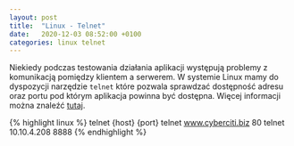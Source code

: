 ```yaml
---
layout: post
title:  "Linux - Telnet"
date:   2020-12-03 08:52:00 +0100
categories: linux telnet
---
```

Niekiedy podczas testowania działania aplikacji występują problemy z komunikacją pomiędzy klientem a serwerem. W systemie Linux mamy do dyspozycji narzędzie `telnet` które pozwala sprawdzać dostępność adresu oraz portu pod którym aplikacja powinna być dostępna. Więcej informacji można znaleźć [tutaj][linux-telnet].

{% highlight linux %}
telnet {host} {port}
telnet www.cyberciti.biz 80
telnet 10.10.4.208 8888
{% endhighlight %}

[linux-telnet]: https://www.cyberciti.biz/faq/ping-test-a-specific-port-of-machine-ip-address-using-linux-unix/

